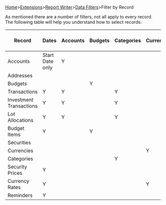 [Home](https://bitbucket.org/mikerb/moneydance-2019/wiki/Home)>[Extensions](https://bitbucket.org/mikerb/moneydance-2019/wiki/Extensions)>[Report Writer](https://bitbucket.org/mikerb/moneydance-2019/wiki/Report%20Writer)>[Data Filters](https://bitbucket.org/mikerb/moneydance-2019/wiki/Report%20Writer%20Filters)>Filter by Record

As mentioned there are a number of filters, not all apply to every record.  The following table will help you understand how to select records:

|Record|Dates|Accounts|Budgets|Categories|Currencies|Transaction Status|Cheque Numbers|Transaction Tags|Securities| Investment transfer types|
|---|---|---|---|---|---|---|---|---|---|---|
|Accounts|Start Date only|Y|||||||||
|Addresses|||||||||||
|Budgets|||Y||||||||
|Transactions|Y|Y||Y||Y|Y|Y|||
|Investment Transactions|Y|Y||Y||Y||Y|Y|Y|
|Lot Allocations|Y|Y||Y||Y||Y|Y|Y|
|Budget Items|Y||Y|||||||||
|Securities|||||||||Y||
|Currencies|||||Y||||||
|Categories||||Y|||||||
|Security Prices|Y||||||||||
|Currency Rates|Y||||Y||||||
|Reminders|Y||||||||||